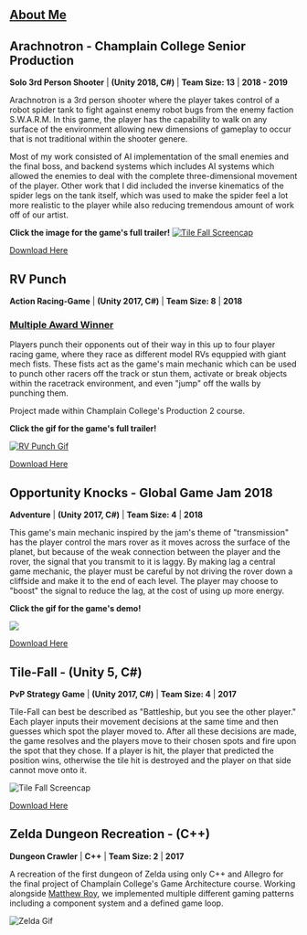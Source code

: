 
## **[About Me](https://nicholasrobbins.github.io/AboutMe)**

 

## **Arachnotron - Champlain College Senior Production**
**Solo 3rd Person Shooter**  |  **(Unity 2018, C#)**  |  **Team Size: 13**  |  **2018 - 2019** 

Arachnotron is a 3rd person shooter where the player takes control of a robot spider tank to fight against enemy robot bugs from the enemy faction S.W.A.R.M. In this game, the player has the capability to walk on any surface of the environment allowing new dimensions of gameplay to occur that is not traditional within the shooter genere. 

Most of my work consisted of AI implementation of the small enemies and the final boss, and backend systems which includes AI systems which allowed the enemies to deal with the complete three-dimensional movement of the player. Other work that I did included the inverse kinematics of the spider legs on the tank itself, which was used to make the spider feel a lot more realistic to the player while also reducing tremendous amount of work off of our artist.

**Click the image for the game's full trailer!**
[![Tile Fall Screencap](https://nicholasrobbins.github.io/images/Arachnotron.png)](https://www.youtube.com/watch?v=9ssWFu5WxMA)

[Download Here](https://wrong-warp-games.itch.io/arachnotron)


## **RV Punch**
**Action Racing-Game**  |  **(Unity 2017, C#)**  |  **Team Size: 8**  |  **2018** 

### **[Multiple Award Winner](https://nicholasrobbins.github.io/RvPunchAwards)**
   
Players punch their opponents out of their way in this up to four player racing game, where they race as different model RVs equppied with giant mech fists. These fists act as the game's main mechanic which can be used to punch other racers off the track or stun them, activate or break objects within the racetrack environment, and even "jump" off the walls by punching them. 

Project made within Champlain College's Production 2 course.

**Click the gif for the game's full trailer!**

[![RV Punch Gif](https://media.giphy.com/media/9VtKPiHFVRsvIM8RPN/giphy.gif)](https://www.youtube.com/watch?v=mn1Y-4wrkfY "RV Punch")

[Download Here](https://milkshed-games.itch.io/rvpunch)


## **Opportunity Knocks - Global Game Jam 2018**
**Adventure**  |  **(Unity 2017, C#)**  |  **Team Size: 4**  |  **2018** 

This game's main mechanic inspired by the jam's theme of "transmission" has the player control the mars rover as it moves across the surface of the planet, but because of the weak connection between the player and the rover, the signal that you transmit to it is laggy. By making lag a central game mechanic, the player must be careful by not driving the rover down a cliffside and make it to the end of each level. The player may choose to "boost" the signal to reduce the lag, at the cost of using up more energy.

**Click the gif for the game's demo!**

[![](https://media.giphy.com/media/SiJYIT5CxwITBRDcCv/giphy.gif)](http://www.youtube.com/watch?v=CNaJentJf0M "Opportunity Knocks")

[Download Here](https://globalgamejam.org/2018/games/opportunity-knocks)


## **Tile-Fall - (Unity 5, C#)**
**PvP Strategy Game**  |  **(Unity 2017, C#)**  |  **Team Size: 4**  |  **2017** 

Tile-Fall can best be described as "Battleship, but you see the other player." Each player inputs their movement decisions at the same time and then guesses which spot the player moved to. After all these decisions are made, the game resolves and the players move to their chosen spots and fire upon the spot that they chose. If a player is hit, the player that predicted the position wins, otherwise the tile hit is destroyed and the player on that side cannot move onto it.

![Tile Fall Screencap](https://telden.github.io/images/Tilefallscreencap.png)


[Download Here](https://drive.google.com/file/d/1RMaQoPNHq_EggR_bJ-dGrhc2KXwAAGXE/view?usp=sharing)


## **Zelda Dungeon Recreation - (C++)** 
**Dungeon Crawler**  |  **C++**  |  **Team Size: 2**  |  **2017** 

A recreation of the first dungeon of Zelda using only C++ and Allegro for the final project of Champlain College's Game Architecture course. Working alongside [Matthew Roy](https://www.linkedin.com/in/matthew-roy-4ba050154/), we implemented multiple different gaming patterns including a component system and a defined game loop.


![Zelda Gif](https://media.giphy.com/media/OjI22jqHhPmpszPrBD/giphy.gif)


